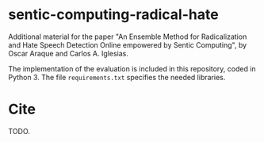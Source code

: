 # sentic-computing-radical-hate

Additional material for the paper "An Ensemble Method for Radicalization and Hate Speech Detection Online empowered by Sentic Computing", by Oscar Araque and Carlos A. Iglesias.

The implementation of the evaluation is included in this repository, coded in Python 3. The file `requirements.txt` specifies the needed libraries.

# Cite

TODO. 
